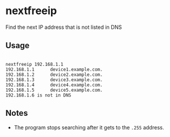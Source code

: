 # nextfreeip
Find the next IP address that is not listed in DNS


## Usage

```shell

nextfreeip 192.168.1.1
192.168.1.1      device1.example.com.
192.168.1.2      device2.example.com.
192.168.1.3      device3.example.com.
192.168.1.4      device4.example.com.
192.168.1.5      device5.example.com.
192.168.1.6 is not in DNS

```

## Notes
* The program stops searching after it gets to the `.255` address.
